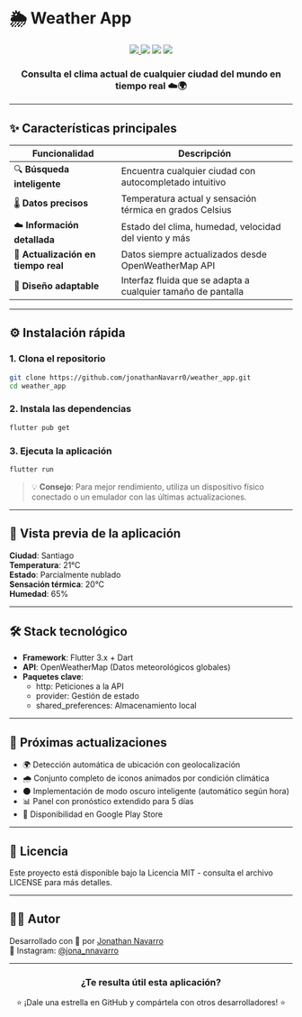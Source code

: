 # 🌦️ Weather App

<div align="center">
<p>
  <a href="https://github.com/jonathanNavarr0/weather_app">
    <img src="https://img.shields.io/github/stars/jonathanNavarr0/weather_app?style=flat-square&color=success" />
  </a>
  <img src="https://img.shields.io/badge/Hecho%20con-Flutter-02569B?style=flat-square&logo=flutter&logoColor=white" />
  <img src="https://img.shields.io/badge/API-OpenWeatherMap-orange?style=flat-square&logo=cloud&logoColor=white" />
  <img src="https://img.shields.io/badge/Estado-Listo-green?style=flat-square" />
</p>

### Consulta el clima actual de cualquier ciudad del mundo en tiempo real ☁️🌍
</div>

---

## ✨ Características principales

| Funcionalidad                              | Descripción                                                  |
|-------------------------------------------|--------------------------------------------------------------|
| 🔍 **Búsqueda inteligente**                | Encuentra cualquier ciudad con autocompletado intuitivo      |
| 🌡️ **Datos precisos**                      | Temperatura actual y sensación térmica en grados Celsius     |
| ☁️ **Información detallada**               | Estado del clima, humedad, velocidad del viento y más        |
| 🔄 **Actualización en tiempo real**        | Datos siempre actualizados desde OpenWeatherMap API          |
| 📱 **Diseño adaptable**                    | Interfaz fluida que se adapta a cualquier tamaño de pantalla |

---

## ⚙️ Instalación rápida

### 1. Clona el repositorio
```bash
git clone https://github.com/jonathanNavarr0/weather_app.git  
cd weather_app
```

### 2. Instala las dependencias
```bash
flutter pub get
```

### 3. Ejecuta la aplicación
```bash
flutter run
```

> 💡 **Consejo**: Para mejor rendimiento, utiliza un dispositivo físico conectado o un emulador con las últimas actualizaciones.

---

## 📱 Vista previa de la aplicación

**Ciudad**: Santiago  
**Temperatura**: 21°C  
**Estado**: Parcialmente nublado  
**Sensación térmica**: 20°C  
**Humedad**: 65%

---

## 🛠️ Stack tecnológico

- **Framework**: Flutter 3.x + Dart
- **API**: OpenWeatherMap (Datos meteorológicos globales)
- **Paquetes clave**: 
  - http: Peticiones a la API
  - provider: Gestión de estado
  - shared_preferences: Almacenamiento local

---

## 🚀 Próximas actualizaciones

- 🌍 Detección automática de ubicación con geolocalización
- 🌧️ Conjunto completo de iconos animados por condición climática
- 🌑 Implementación de modo oscuro inteligente (automático según hora)
- 📊 Panel con pronóstico extendido para 5 días
- 📲 Disponibilidad en Google Play Store

---

## 📜 Licencia

Este proyecto está disponible bajo la Licencia MIT - consulta el archivo LICENSE para más detalles.

---

## 👨‍💻 Autor

Desarrollado con 💙 por [Jonathan Navarro](https://github.com/jonathanNavarr0)  
📸 Instagram: [@jona_nnavarro](https://www.instagram.com/jona_nnavarro/)

---

<div align="center">
<h3>¿Te resulta útil esta aplicación?</h3>  

⭐ ¡Dale una estrella en GitHub y compártela con otros desarrolladores! ⭐
</div>
